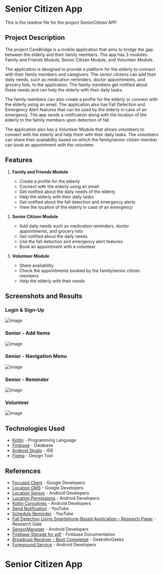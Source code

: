 # Senior Citizen App

This is the readme file for the project SeniorCitizen APP.



## Project Description

The project CareBridge is a mobile application that aims to bridge the gap between the elderly and their family members. The app has 3 modules:
Family and Friends Module, Senior Citizen Module, and Volunteer Module.

The application is designed to provide a platform for the elderly to connect with their family members and caregivers. The senior citizens can add their daily needs, such as medication reminders, doctor appointments, and grocery lists, to the application. The family members get notified about these needs and can help the elderly with their daily tasks.

The family members can also create a profile for the elderly or connect with the elderly using an email. The application also has Fall Detection and Emergency Alert features that can be used by the elderly in case of an emergency. The app sends a notification along with the location of the elderly to the family members upon detection of fall.

The application also has a Volunteer Module that allows volunteers to connect with the elderly and help them with their daily tasks. The volunteers can share their availability based on which the family/senior citizen member can book an appointment with the volunteer.

## Features

1. **Family and Friends Module**

   - Create a profile for the elderly
   - Connect with the elderly using an email
   - Get notified about the daily needs of the elderly
   - Help the elderly with their daily tasks
   - Get notified about the fall detection and emergency alerts
   - View the location of the elderly in case of an emergency

2. **Senior Citizen Module**

   - Add daily needs such as medication reminders, doctor appointments, and grocery lists
   - Get notified about the daily needs
   - Use the fall detection and emergency alert features
   - Book an appointment with a volunteer

3. **Volunteer Module**
   - Share availability
   - Check the appointments booked by the family/senior citizen members
   - Help the elderly with their needs

## Screenshots and Results

### Login & Sign-Up

![image](https://github.com/user-attachments/assets/6ad3cd24-7d94-4baf-b66d-08684f26506a)


### Senior - Add Items

  ![image](https://github.com/user-attachments/assets/4702e262-9f74-423e-b0a7-64fe3cb58949)


### Senior - Navigation Menu

![image](https://github.com/user-attachments/assets/93a8dac9-9537-408d-8f8f-5ffd063aabf6)


### Senior - Reminder

![image](https://github.com/user-attachments/assets/25727fce-46fb-402a-9801-41c330c57d97)


### Volunteer

![image](https://github.com/user-attachments/assets/9a69de5f-4f8a-47f8-8805-8d9a9c54ce43)


## Technologies Used

- [Kotlin](https://kotlinlang.org/) - Programming Language
- [Firebase](https://firebase.google.com/) - Database
- [Android Studio](https://developer.android.com/studio) - IDE
- [Figma](https://www.figma.com/) - Design Tool

## References

- [Focused Client](https://developers.google.com/android/reference/com/google/android/gms/location/FusedLocationProviderClient) - Google Developers
- [Location GMS](https://developers.google.com/android/reference/com/google/android/gms/location/package-summary) - Google Developers
- [Location Sensor](https://developer.android.com/develop/sensors-and-location/location) - Android Developers
- [Location Permissions](https://developer.android.com/develop/sensors-and-location/location/permissions) - Android Developers
- [Kotlin Coroutines](https://developer.android.com/kotlin/coroutines) - Android Developers
- [Send Notification](https://youtu.be/YjNZO90yVsE?si=KARP4pcDBxQHCtAw) - YouTube
- [Schedule Reminder](https://www.youtube.com/watch?v=mWb_hEBLIqA&t=681s&pp=ygUcc2NoZWR1bGUgcmVtaW5kZXIgaW4gYW5kcm9pZA%3D%3D) - YouTube
- [Fall Detection Using Smartphone-Based Application – Research Paper](https://www.researchgate.net/publication/334093265_Fall_Detection_Using_Smartphone-Based_Application) - Research Gate
- [SensorManager](https://developer.android.com/reference/android/hardware/SensorManager) - Android Developers
- [Firebase Storage for pdf](https://firebase.google.com/docs/storage/android/upload-files) - Firebase Documentation
- [Broadcast Receiver – Boot Completed](https://www.geeksforgeeks.org/broadcast-receiver-in-android-with-example/) - GeeksforGeeks
- [Foreground Service](https://developer.android.com/develop/background-work/services/foreground-services) - Android Developers
# Senior Citizen App
